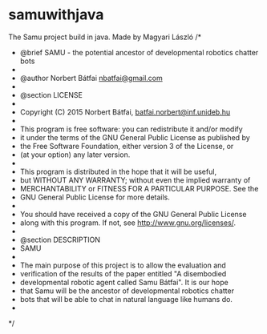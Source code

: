 # samuwithjava
The Samu project build in java.
Made by Magyari László
/*
 * @brief SAMU - the potential ancestor of developmental robotics chatter bots
 *
 * @author  Norbert Bátfai <nbatfai@gmail.com>
 *
 * @section LICENSE
 *
 * Copyright (C) 2015 Norbert Bátfai, batfai.norbert@inf.unideb.hu
 *
 * This program is free software: you can redistribute it and/or modify
 * it under the terms of the GNU General Public License as published by
 * the Free Software Foundation, either version 3 of the License, or
 * (at your option) any later version.
 *
 * This program is distributed in the hope that it will be useful,
 * but WITHOUT ANY WARRANTY; without even the implied warranty of
 * MERCHANTABILITY or FITNESS FOR A PARTICULAR PURPOSE.  See the
 * GNU General Public License for more details.
 *
 * You should have received a copy of the GNU General Public License
 * along with this program.  If not, see <http://www.gnu.org/licenses/>.
 *
 * @section DESCRIPTION
 * SAMU
 * 
 * The main purpose of this project is to allow the evaluation and 
 * verification of the results of the paper entitled "A disembodied 
 * developmental robotic agent called Samu Bátfai". It is our hope 
 * that Samu will be the ancestor of developmental robotics chatter 
 * bots that will be able to chat in natural language like humans do.
 *
 */
